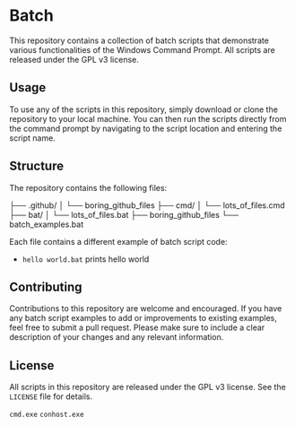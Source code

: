 # Batch

This repository contains a collection of batch scripts that demonstrate various functionalities of the Windows Command Prompt. All scripts are released under the GPL v3 license.

## Usage

To use any of the scripts in this repository, simply download or clone the repository to your local machine. You can then run the scripts directly from the command prompt by navigating to the script location and entering the script name.

## Structure

The repository contains the following files:

├── .github/
│ └── boring_github_files
├── cmd/
│ └── lots_of_files.cmd
├── bat/
│ └── lots_of_files.bat
├── boring_github_files
└── batch_examples.bat

Each file contains a different example of batch script code:

- `hello world.bat` prints hello world   

## Contributing

Contributions to this repository are welcome and encouraged. If you have any batch script examples to add or improvements to existing examples, feel free to submit a pull request. Please make sure to include a clear description of your changes and any relevant information.

## License

All scripts in this repository are released under the GPL v3 license. See the `LICENSE` file for details.

`cmd.exe` `conhost.exe`
